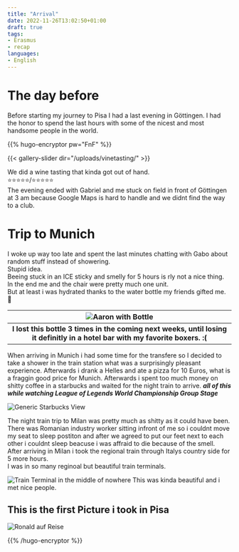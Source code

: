 ```yaml
---
title: "Arrival"
date: 2022-11-26T13:02:50+01:00
draft: true
tags:
- Erasmus
- recap
languages:
- English
---
```


# The day before

Before starting my journey to Pisa I had a last evening in Göttingen. I had the honor to spend the last hours with some of the nicest and most handsome people in the world. 

{{% hugo-encryptor pw="FnF" %}}

{{< gallery-slider dir="/uploads/vinetasting/" >}}

We did a wine tasting that kinda got out of hand.  
&#11088;&#11088;&#11088;&#11088;&#11088;/&#11088;&#11088;&#11088;&#11088;&#11088;  
The evening ended with Gabriel and me stuck on field in front of Göttingen at 3 am because Google Maps is hard to handle and we didnt find the way to a club.  

# Trip to Munich

I woke up way too late and spent the last minutes chatting with Gabo about random stuff instead of showering.  
Stupid idea.  
Beeing stuck in an ICE sticky and smelly for 5 hours is rly not a nice thing.  
In the end me and the chair were pretty much one unit.  
But at least i was hydrated thanks to the water bottle my friends gifted me. &#128147;  



| ![Aaron with Bottle](/uploads/TrainBottle.jpeg) |
|:--:|
| <b>I lost this bottle 3 times in the coming next weeks, until losing it definitly in a hotel bar with my favorite boxers. :(</b>|

When arriving in Munich i had some time for the transfere so I decided to take a shower in the train station what was a surprisingly pleasant experience. Afterwards i drank a Helles and ate a pizza for 10 Euros, what is a fraggin good price for Munich. Afterwards i spent too much money on shitty coffee in a starbucks and waited for the night train to arrive. 
***all of this while watching League of Legends World Championship Group Stage***  

![Generic Starbucks View](/uploads/starbucksMunich.jpeg)

The night train trip to Milan was pretty much as shitty as it could have been.  
There was Romanian industry worker sitting infront of me so i couldnt move my seat to sleep postiton and after we agreed to put our feet next to each other i couldnt sleep beacuse i was affraid to die because of the smell.  
After arriving in Milan i took the regional train through Italys country side for 5 more hours.  
I was in so many reginoal but beautiful train terminals.  

![Train Terminal in the middle of nowhere](/uploads/itlaianlandsite.jpeg)
This was kinda beautiful and i met nice people.  


## This is the first Picture i took in Pisa



![Ronald auf Reise](/uploads/arrivedInPisa.jpeg)


{{% /hugo-encryptor %}}
